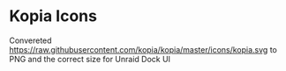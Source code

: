 # Kopia Icons
Convereted https://raw.githubusercontent.com/kopia/kopia/master/icons/kopia.svg to PNG and the correct size for Unraid Dock UI
